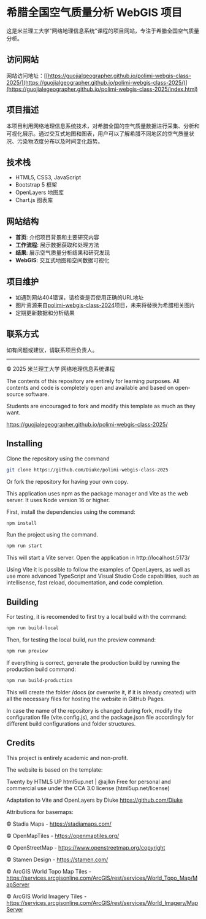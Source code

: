 # 希腊全国空气质量分析 WebGIS 项目

这是米兰理工大学"网络地理信息系统"课程的项目网站，专注于希腊全国空气质量分析。

## 访问网站

网站访问地址：[[https://guojialgeographer.github.io/polimi-webgis-class-2025/](https://guojialgeographer.github.io/polimi-webgis-class-2025/)](https://guojialegeographer.github.io/polimi-webgis-class-2025/index.html)

## 项目描述

本项目利用网络地理信息系统技术，对希腊全国的空气质量数据进行采集、分析和可视化展示。通过交互式地图和图表，用户可以了解希腊不同地区的空气质量状况、污染物浓度分布以及时间变化趋势。

## 技术栈

- HTML5, CSS3, JavaScript
- Bootstrap 5 框架
- OpenLayers 地图库
- Chart.js 图表库

## 网站结构

- **首页**: 介绍项目背景和主要研究内容
- **工作流程**: 展示数据获取和处理方法
- **结果**: 展示空气质量分析结果和研究发现
- **WebGIS**: 交互式地图和空间数据可视化

## 项目维护

- 如遇到网站404错误，请检查是否使用正确的URL地址
- 图片资源来自[polimi-webgis-class-2024](https://github.com/pzaspel/polimi-webgis-class-2024)项目，未来将替换为希腊相关图片
- 定期更新数据和分析结果

## 联系方式

如有问题或建议，请联系项目负责人。

---

© 2025 米兰理工大学 网络地理信息系统课程

The contents of this repository are entirely for learning purposes. All contents and code is completely open and available and based on open-source software.

Students are encouraged to fork and modify this template as much as they want.

https://guojialegeographer.github.io/polimi-webgis-class-2025/

## Installing
Clone the repository using the command 
```sh
git clone https://github.com/Diuke/polimi-webgis-class-2025 
```

Or fork the repository for having your own copy.

This application uses npm as the package manager and Vite as the web server.
It uses Node version 16 or higher.

First, install the dependencies using the command:
```sh
npm install
```

Run the project using the command.
```sh
npm run start
```

This will start a Vite server. Open the application in http://localhost:5173/

Using Vite it is possible to follow the examples of OpenLayers, as well as use more advanced TypeScript and Visual Studio Code capabilities, such 
as intellisense, fast reload, documentation, and code completion.

## Building
For testing, it is recomended to first try a local build with the command:
```sh
npm run build-local
```

Then, for testing the local build, run the preview command:
```sh
npm run preview
```

If everything is correct, generate the production build by running the production build command:
```sh
npm run build-production
```

This will create the folder /docs (or overwrite it, if it is already created) with all the necessary files for hosting the website in GitHub Pages.

In case the name of the repository is changed during fork, modify the configuration file (vite.config.js), and the package.json file accordingly for different build configurations and folder structures.

## Credits
This project is entirely academic and non-profit.

The website is based on the template:

Twenty by HTML5 UP
html5up.net | @ajlkn
Free for personal and commercial use under the CCA 3.0 license (html5up.net/license)

Adaptation to Vite and OpenLayers by Diuke
https://github.com/Diuke

Attributions for basemaps:

© Stadia Maps - https://stadiamaps.com/

© OpenMapTiles - https://openmaptiles.org/

© OpenStreetMap - https://www.openstreetmap.org/copyright

© Stamen Design - https://stamen.com/

© ArcGIS World Topo Map Tiles - https://services.arcgisonline.com/ArcGIS/rest/services/World_Topo_Map/MapServer

© ArcGIS World Imagery Tiles - https://services.arcgisonline.com/ArcGIS/rest/services/World_Imagery/MapServer


